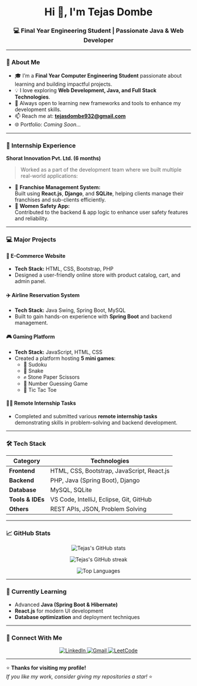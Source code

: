 <h1 align="center">Hi 👋, I'm Tejas Dombe</h1>
<h3 align="center">💻 Final Year Engineering Student | Passionate Java & Web Developer</h3>

---

### 🚀 About Me
- 🎓 I’m a **Final Year Computer Engineering Student** passionate about learning and building impactful projects.  
- 💡 I love exploring **Web Development, Java, and Full Stack Technologies**.  
- 🧠 Always open to learning new frameworks and tools to enhance my development skills.  
- 📫 Reach me at: **tejasdombe932@gmail.com**  
- 🌐 Portfolio: *Coming Soon...*

---

### 🏢 Internship Experience
**Shorat Innovation Pvt. Ltd. (6 months)**  
> Worked as a part of the development team where we built multiple real-world applications:
- 🧩 **Franchise Management System:**  
  Built using **React.js**, **Django**, and **SQLite**, helping clients manage their franchises and sub-clients efficiently.  
- 🚨 **Women Safety App:**  
  Contributed to the backend & app logic to enhance user safety features and reliability.

---

### 💻 Major Projects

#### 🛒 E-Commerce Website
- **Tech Stack:** HTML, CSS, Bootstrap, PHP  
- Designed a user-friendly online store with product catalog, cart, and admin panel.  

#### ✈️ Airline Reservation System
- **Tech Stack:** Java Swing, Spring Boot, MySQL  
- Built to gain hands-on experience with **Spring Boot** and backend management.  

#### 🎮 Gaming Platform
- **Tech Stack:** JavaScript, HTML, CSS  
- Created a platform hosting **5 mini games**:
  - 🧩 Sudoku  
  - 🐍 Snake  
  - ✊ Stone Paper Scissors  
  - 🔢 Number Guessing Game  
  - 🎯 Tic Tac Toe  

#### 🧑‍💼 Remote Internship Tasks
- Completed and submitted various **remote internship tasks** demonstrating skills in problem-solving and backend development.

---

### 🛠️ Tech Stack

| Category | Technologies |
|-----------|---------------|
| **Frontend** | HTML, CSS, Bootstrap, JavaScript, React.js |
| **Backend** | PHP, Java (Spring Boot), Django |
| **Database** | MySQL, SQLite |
| **Tools & IDEs** | VS Code, IntelliJ, Eclipse, Git, GitHub |
| **Others** | REST APIs, JSON, Problem Solving |

---

### 📈 GitHub Stats
<p align="center">
  <img src="https://github-readme-stats.vercel.app/api?username=TejasDombe932&show_icons=true&theme=tokyonight" alt="Tejas's GitHub stats" />
</p>

<p align="center">
  <img src="https://github-readme-streak-stats.herokuapp.com/?user=TejasDombe932&theme=tokyonight" alt="Tejas's GitHub streak" />
</p>

<p align="center">
  <img src="https://github-readme-stats.vercel.app/api/top-langs/?username=TejasDombe932&layout=compact&theme=tokyonight" alt="Top Languages" />
</p>

---

### 🌱 Currently Learning
- Advanced **Java (Spring Boot & Hibernate)**
- **React.js** for modern UI development
- **Database optimization** and deployment techniques

---

### 🤝 Connect With Me
<p align="center">
<a href="https://www.linkedin.com/in/tejas-dombe" target="_blank">
  <img src="https://img.shields.io/badge/LinkedIn-0077B5?style=for-the-badge&logo=linkedin&logoColor=white" alt="LinkedIn"/>
</a>
<a href="mailto:tejasdombe932@gmail.com" target="_blank">
  <img src="https://img.shields.io/badge/Gmail-D14836?style=for-the-badge&logo=gmail&logoColor=white" alt="Gmail"/>
</a>
<a href="https://leetcode.com/u/tejasdombe932/" target="_blank">
  <img src="https://img.shields.io/badge/LeetCode-FFA116?style=for-the-badge&logo=leetcode&logoColor=white" alt="LeetCode"/>
</a>
</p>

---

⭐ **Thanks for visiting my profile!**  
_If you like my work, consider giving my repositories a star!_ ⭐
